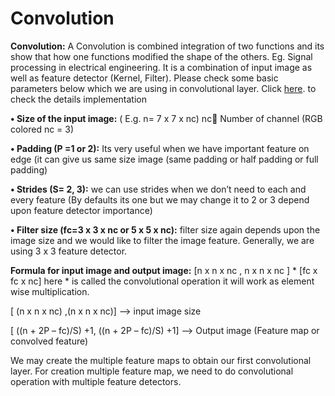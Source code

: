 # Convolution
<b>Convolution:</b>
A Convolution is combined integration of two functions and its show that how one functions modified the shape of the others. 
Eg. Signal processing in electrical engineering. 
It is a combination of input image as well as feature detector (Kernel, Filter). 
Please check some basic parameters below which we are using in convolutional layer.
Click <a href="http://mlaileader.com/post/convolution/7">here</a>. to check the details implementation

  <b>•	Size of the input image:</b> ( E.g. n= 7 x 7 x nc) nc Number of channel (RGB colored nc = 3)

  <b>•	Padding (P =1 or 2):</b> Its very useful when we have important feature on edge (it can give us same size image 
  (same padding or half padding or full padding)

  <b>•	Strides (S= 2, 3):</b>  we can use strides when we don’t need to each and every feature (By defaults its one but we may change 
  it to 2 or 3 depend upon feature detector importance)
  
  <b>•	Filter size (fc=3 x 3 x nc or 5 x 5 x nc):</b> filter size again depends upon the image size and we would like to filter the 
  image feature. Generally, we are using 3 x 3 feature detector.

<b>Formula for input image and output image:</b>
[n x n x nc , n x n x nc ] * [fc x fc x nc]  here * is called the convolutional operation it will work as element wise multiplication. 

[ (n x n x nc) ,(n x n x nc)] --> input image size 

[ ((n + 2P – fc)/S) +1, ((n + 2P – fc)/S) +1] --> Output image (Feature map or convolved feature)

We may create the multiple feature maps to obtain our first convolutional layer. 
For creation multiple feature map, we need to do convolutional operation with multiple feature detectors.
